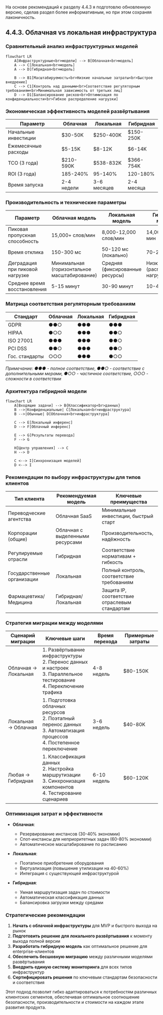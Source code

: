 На основе рекомендаций к разделу 4.4.3 я подготовлю обновленную версию, сделав раздел более информативным, но при этом сохраняя лаконичность.

## 4.4.3. Облачная vs локальная инфраструктура

### Сравнительный анализ инфраструктурных моделей

```mermaid
flowchart LR
    A[Инфраструктурные<br>модели] --> B[Облачная<br>модель]
    A --> C[Локальная<br>модель]
    A --> D[Гибридная<br>модель]
    
    B --> B1[Масштабируемость<br>Низкие начальные затраты<br>Быстрое внедрение]
    C --> C1[Контроль над данными<br>Соответствие регуляторным требованиям<br>Минимальная зависимость от третьих лиц]
    D --> D1[Балансирование рисков<br>Оптимизация по конфиденциальности<br>Гибкое распределение нагрузки]
```

### Экономическая эффективность моделей развёртывания

|Параметр|Облачная|Локальная|Гибридная|
|---|---|---|---|
|Начальные инвестиции|$30-50K|$250-400K|$150-250K|
|Ежемесячные расходы|$5-15K|$8-12K|$6-14K|
|TCO (3 года)|$210-590K|$538-832K|$366-754K|
|ROI (3 года)|185-240%|95-140%|120-180%|
|Время запуска|2-4 недели|3-6 месяцев|2-4 месяца|

### Производительность и технические параметры

|Параметр|Облачная модель|Локальная модель|Гибридная модель|
|---|---|---|---|
|Пиковая пропускная способность|15,000+ слов/мин|8,000-12,000 слов/мин|14,000+ слов/мин|
|Время отклика|150-300 мс|50-120 мс (локально)|70-250 мс|
|Деградация при пиковой нагрузке|Минимальная (горизонтальное масштабирование)|Средняя (фиксированные ресурсы)|Низкая (распределение нагрузки)|
|Среднее время восстановления|5-15 минут|30-90 минут|10-40 минут|

### Матрица соответствия регуляторным требованиям

|Стандарт|Облачная|Локальная|Гибридная|
|---|---|---|---|
|GDPR|●●○|●●●|●●●|
|HIPAA|●○○|●●●|●●○|
|ISO 27001|●●●|●●●|●●○|
|PCI DSS|●●○|●●●|●●○|
|Гос. стандарты|○○○|●●●|●○○|

_Примечание: ●●● - полное соответствие, ●●○ - соответствие с дополнительными мерами, ●○○ - частичное соответствие, ○○○ - сложности в соответствии_

### Архитектура гибридной модели

```mermaid
flowchart LR
    A[Входящие задачи] --> B{Классификатор<br>данных}
    B -->|Конфиденциальные| C[Локальная<br>инфраструктура]
    B -->|Обычные| D[Облачная<br>инфраструктура]
    
    C --> E[Локальный инференс]
    D --> F[Облачный инференс]
    
    E --> G[Результаты перевода]
    F --> G
    
    H[Центр управления] --> C
    H --> D
    
    C <--> I[Синхронизация моделей]
    D <--> I
```

### Рекомендации по выбору инфраструктуры для типов клиентов

|Тип клиента|Рекомендуемая модель|Ключевые преимущества|
|---|---|---|
|Переводческие агентства|Облачная SaaS|Минимальные инвестиции, быстрый старт|
|Корпорации (общие)|Облачная с выделенными ресурсами|Производительность, надёжность|
|Регулируемые отрасли|Гибридная|Соответствие нормативам + гибкость|
|Государственные организации|Локальная|Полный контроль, соответствие требованиям|
|Фармацевтика/Медицина|Гибридная/Локальная|Защита IP, соответствие отраслевым стандартам|

### Стратегия миграции между моделями

|Сценарий миграции|Ключевые шаги|Время перехода|Примерные затраты|
|---|---|---|---|
|Облачная → Локальная|1. Развёртывание инфраструктуры<br>2. Перенос данных и настроек<br>3. Параллельное тестирование<br>4. Переключение трафика|4-8 недель|$80-150K|
|Локальная → Облачная|1. Подготовка облачных ресурсов<br>2. Поэтапный перенос данных<br>3. Автоматизация процессов<br>4. Постепенное переключение|3-6 недель|$40-80K|
|Любая → Гибридная|1. Классификация данных<br>2. Настройка маршрутизации<br>3. Синхронизация компонентов<br>4. Тестирование сценариев|6-10 недель|$60-120K|

### Оптимизация затрат и эффективности

- **Облачная**:
    
    - Резервирование инстансов (30-40% экономии)
    - Спот-инстансы для неприоритетных задач (60-80% экономии)
    - Автоматическое масштабирование по расписанию
- **Локальная**:
    
    - Поэтапное приобретение оборудования
    - Виртуализация (повышение утилизации на 40-60%)
    - Интеграция с существующей инфраструктурой
- **Гибридная**:
    
    - Умная маршрутизация задач по стоимости
    - Автоматическая классификация данных
    - Балансировка загрузки между средами

### Стратегические рекомендации

1. **Начать с облачной инфраструктуры** для MVP и быстрого выхода на рынок
2. **Подготовить решение для локального развёртывания** к моменту выхода полной версии
3. **Разработать гибридную модель** как оптимальное решение для enterprise-клиентов
4. **Обеспечить бесшовную миграцию** между различными моделями развёртывания
5. **Внедрить единую систему мониторинга** для всех типов инфраструктур
6. **Сертифицировать решения** по ключевым стандартам безопасности и соответствия

Этот подход позволит гибко адаптироваться к потребностям различных клиентских сегментов, обеспечивая оптимальное соотношение безопасности, производительности и стоимости на каждом этапе развития продукта.